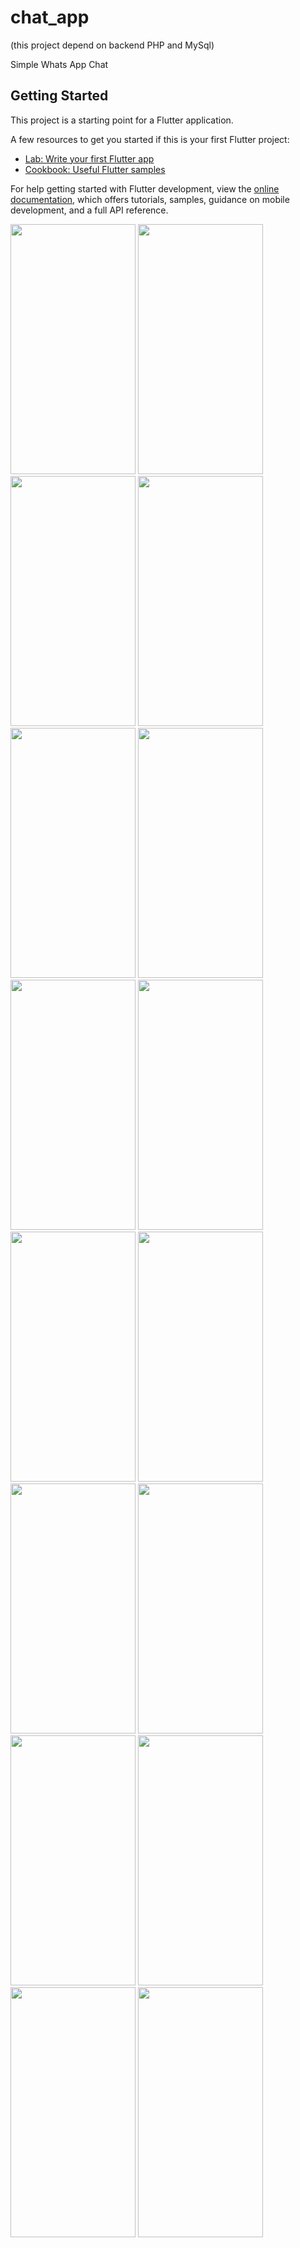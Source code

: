 # chat_app
(this project depend on backend PHP and MySql)

Simple Whats App Chat

## Getting Started

This project is a starting point for a Flutter application.

A few resources to get you started if this is your first Flutter project:

- [Lab: Write your first Flutter app](https://docs.flutter.dev/get-started/codelab)
- [Cookbook: Useful Flutter samples](https://docs.flutter.dev/cookbook)

For help getting started with Flutter development, view the
[online documentation](https://docs.flutter.dev/), which offers tutorials,
samples, guidance on mobile development, and a full API reference.

<picture>  
<img src="https://github.com/FaresSallam75/chat_app/assets/115936044/55bbaa86-e51a-49d3-96ec-c39e83775c01" width="200px" height="400px" /> 
</picture>
<picture>  
<img src="https://github.com/FaresSallam75/chat_app/assets/115936044/2ac21659-859a-40ab-89be-2f6aa5305570" width="200px" height="400px" /> 
</picture>
<picture>  
<img src="https://github.com/FaresSallam75/chat_app/assets/115936044/96371ae8-aeaa-4b71-bb2c-0d173e22dbb5" width="200px" height="400px" /> 
</picture>
<picture>  
<img src="https://github.com/FaresSallam75/chat_app/assets/115936044/3c27527d-5567-4604-af24-ee83d7f8f81b" width="200px" height="400px" /> 
</picture>
<picture>  
<img src="https://github.com/FaresSallam75/chat_app/assets/115936044/7c35be7e-b94d-4a7c-aa58-4fbdb0cd1fec" width="200px" height="400px" /> 
</picture>
<picture>  
<img src="https://github.com/FaresSallam75/chat_app/assets/115936044/466dffc6-abbb-4311-989a-83cd0e10d485" width="200px" height="400px" /> 
</picture>
<picture>  
<img src="https://github.com/FaresSallam75/chat_app/assets/115936044/353b19f8-b737-4bfa-b04a-d3cc2a3582e8" width="200px" height="400px" /> 
</picture>
<picture>  
<img src="https://github.com/FaresSallam75/chat_app/assets/115936044/c1e0944b-bce5-4e99-8d0a-6469caf51a70" width="200px" height="400px" /> 
</picture>
<picture>  
<img src="https://github.com/FaresSallam75/chat_app/assets/115936044/9a9e9c69-a6f0-4378-a68a-7f349844f939" width="200px" height="400px" /> 
</picture>
<picture>  
<img src="https://github.com/FaresSallam75/chat_app/assets/115936044/57b5fccf-a796-48f0-80f8-cf292a037ad4" width="200px" height="400px" /> 
</picture>
<picture>  
<img src="https://github.com/FaresSallam75/chat_app/assets/115936044/c0b0515c-3e2b-4c3c-b054-f059ce1e99e5" width="200px" height="400px" /> 
</picture>
<picture>  
<img src="https://github.com/FaresSallam75/chat_app/assets/115936044/8a7f8b54-a0aa-409f-aec8-7875511c94d3" width="200px" height="400px" /> 
</picture>
<picture>  
<img src="https://github.com/FaresSallam75/chat_app/assets/115936044/371bcb77-54d2-4f66-9ba1-768f2728896b" width="200px" height="400px" /> 
</picture>
<picture>  
<img src="https://github.com/FaresSallam75/chat_app/assets/115936044/0fc18771-b733-4ef8-8a02-70ab277dc265" width="200px" height="400px" /> 
</picture>
<picture>  
<img src="https://github.com/FaresSallam75/chat_app/assets/115936044/3b0144dc-a15e-4b29-b726-753201e02125" width="200px" height="400px" /> 
</picture>
<picture>  
<img src="https://github.com/FaresSallam75/chat_app/assets/115936044/27c9104b-ac27-43bb-8142-434fb49344bc" width="200px" height="400px" /> 
</picture>



